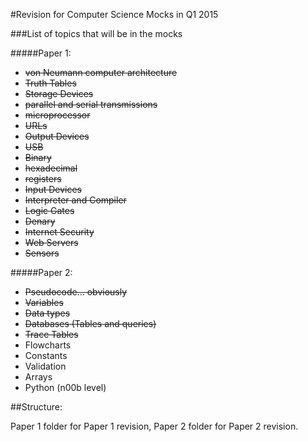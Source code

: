 #Revision for Computer Science Mocks in Q1 2015

###List of topics that will be in the mocks

#####Paper 1:

* ~~von Neumann computer architecture~~
* ~~Truth Tables~~
* ~~Storage Devices~~
* ~~parallel and serial transmissions~~
* ~~microprocessor~~
* ~~URLs~~
* ~~Output Devices~~
* ~~USB~~
* ~~Binary~~
* ~~hexadecimal~~
* ~~registers~~
* ~~Input Devices~~
* ~~Interpreter and Compiler~~
* ~~Logic Gates~~
* ~~Denary~~
* ~~Internet Security~~
* ~~Web Servers~~
* ~~Sensors~~

#####Paper 2:

* ~~Pseudocode… obviously~~
* ~~Variables~~
* ~~Data types~~ 
* ~~Databases (Tables and queries)~~
* ~~Trace Tables~~
* Flowcharts
* Constants
* Validation
* Arrays
* Python (n00b level)

##Structure:

Paper 1 folder for Paper 1 revision, Paper 2 folder for Paper 2 revision.
